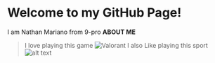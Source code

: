 # Welcome to my GitHub Page!
I am Nathan Mariano from 9-pro
	**ABOUT ME**
> I love playing this game
![Valorant](https://user-images.githubusercontent.com/118333424/202358500-d8824074-4f25-4bb9-a9fd-14fc5e5cf037.png)
I also Like playing this sport
![alt text](https://user-images.githubusercontent.com/118333424/202359142-7d949d68-9c5a-494a-8449-0bf1c068f0be.png)
